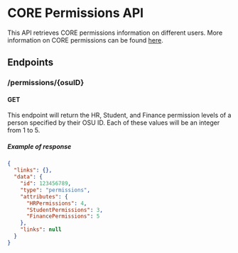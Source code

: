 # CORE Permissions API

This API retrieves CORE permissions information on different users. More information on CORE permissions can be found [here](https://fa.oregonstate.edu/bic/core/core-access-and-security-structure).

## Endpoints

### /permissions/{osuID}

#### GET
This endpoint will return the HR, Student, and Finance permission levels of a person specified by their OSU ID. Each of these values will be an integer from 1 to 5.

##### Example of response
```json
{
  "links": {},
  "data": {
    "id": 123456789,
    "type": "permissions",
    "attributes": {
      "HRPermissions": 4,
      "StudentPermissions": 3,
      "FinancePermissions": 5
    },
    "links": null
  }
}
```